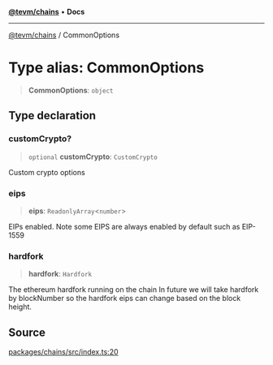 [**@tevm/chains**](../README.md) • **Docs**

***

[@tevm/chains](../globals.md) / CommonOptions

# Type alias: CommonOptions

> **CommonOptions**: `object`

## Type declaration

### customCrypto?

> `optional` **customCrypto**: `CustomCrypto`

Custom crypto options

### eips

> **eips**: `ReadonlyArray`\<`number`\>

EIPs enabled. Note some EIPS are always enabled by default such as EIP-1559

### hardfork

> **hardfork**: `Hardfork`

The ethereum hardfork running on the chain
In future we will take hardfork by blockNumber so the hardfork eips can change based on the block height.

## Source

[packages/chains/src/index.ts:20](https://github.com/evmts/tevm-monorepo/blob/main/packages/chains/src/index.ts#L20)
